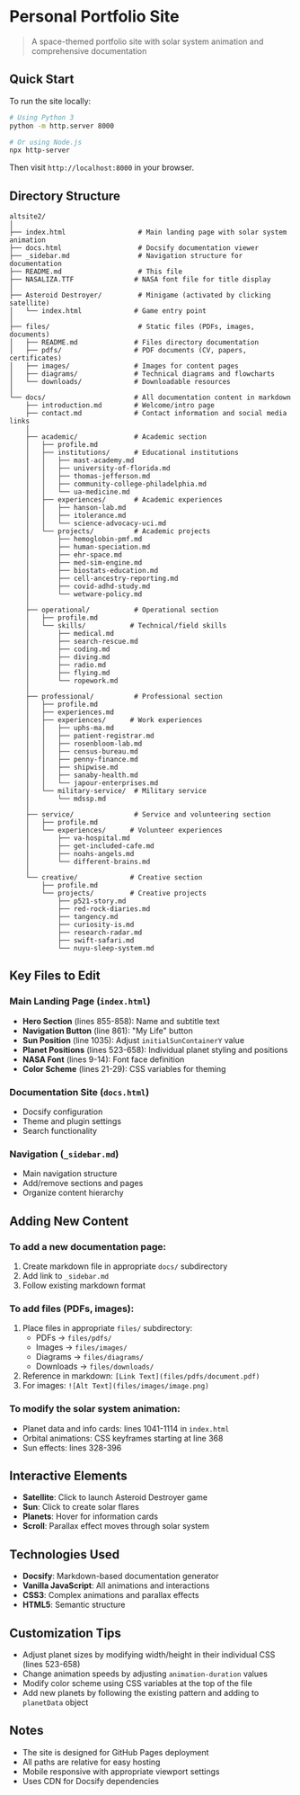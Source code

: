 # Personal Portfolio Site

> A space-themed portfolio site with solar system animation and comprehensive documentation

## Quick Start

To run the site locally:
```bash
# Using Python 3
python -m http.server 8000

# Or using Node.js
npx http-server
```

Then visit `http://localhost:8000` in your browser.

## Directory Structure

```
altsite2/
│
├── index.html                  # Main landing page with solar system animation
├── docs.html                   # Docsify documentation viewer
├── _sidebar.md                 # Navigation structure for documentation
├── README.md                   # This file
├── NASALIZA.TTF               # NASA font file for title display
│
├── Asteroid Destroyer/         # Minigame (activated by clicking satellite)
│   └── index.html             # Game entry point
│
├── files/                      # Static files (PDFs, images, documents)
│   ├── README.md              # Files directory documentation
│   ├── pdfs/                  # PDF documents (CV, papers, certificates)
│   ├── images/                # Images for content pages
│   ├── diagrams/              # Technical diagrams and flowcharts
│   └── downloads/             # Downloadable resources
│
└── docs/                      # All documentation content in markdown
    ├── introduction.md        # Welcome/intro page
    ├── contact.md             # Contact information and social media links
    │
    ├── academic/              # Academic section
    │   ├── profile.md
    │   ├── institutions/      # Educational institutions
    │   │   ├── mast-academy.md
    │   │   ├── university-of-florida.md
    │   │   ├── thomas-jefferson.md
    │   │   ├── community-college-philadelphia.md
    │   │   └── ua-medicine.md
    │   ├── experiences/       # Academic experiences
    │   │   ├── hanson-lab.md
    │   │   ├── itolerance.md
    │   │   └── science-advocacy-uci.md
    │   └── projects/          # Academic projects
    │       ├── hemoglobin-pmf.md
    │       ├── human-speciation.md
    │       ├── ehr-space.md
    │       ├── med-sim-engine.md
    │       ├── biostats-education.md
    │       ├── cell-ancestry-reporting.md
    │       ├── covid-adhd-study.md
    │       └── wetware-policy.md
    │
    ├── operational/           # Operational section
    │   ├── profile.md
    │   └── skills/           # Technical/field skills
    │       ├── medical.md
    │       ├── search-rescue.md
    │       ├── coding.md
    │       ├── diving.md
    │       ├── radio.md
    │       ├── flying.md
    │       └── ropework.md
    │
    ├── professional/          # Professional section
    │   ├── profile.md
    │   ├── experiences.md
    │   ├── experiences/      # Work experiences
    │   │   ├── uphs-ma.md
    │   │   ├── patient-registrar.md
    │   │   ├── rosenbloom-lab.md
    │   │   ├── census-bureau.md
    │   │   ├── penny-finance.md
    │   │   ├── shipwise.md
    │   │   ├── sanaby-health.md
    │   │   └── japour-enterprises.md
    │   └── military-service/  # Military service
    │       └── mdssp.md
    │
    ├── service/               # Service and volunteering section
    │   ├── profile.md
    │   └── experiences/      # Volunteer experiences
    │       ├── va-hospital.md
    │       ├── get-included-cafe.md
    │       ├── noahs-angels.md
    │       └── different-brains.md
    │
    └── creative/             # Creative section
        ├── profile.md
        └── projects/         # Creative projects
            ├── p521-story.md
            ├── red-rock-diaries.md
            ├── tangency.md
            ├── curiosity-is.md
            ├── research-radar.md
            ├── swift-safari.md
            └── nuyu-sleep-system.md
```

## Key Files to Edit

### Main Landing Page (`index.html`)
- **Hero Section** (lines 855-858): Name and subtitle text
- **Navigation Button** (line 861): "My Life" button
- **Sun Position** (line 1035): Adjust `initialSunContainerY` value
- **Planet Positions** (lines 523-658): Individual planet styling and positions
- **NASA Font** (lines 9-14): Font face definition
- **Color Scheme** (lines 21-29): CSS variables for theming

### Documentation Site (`docs.html`)
- Docsify configuration
- Theme and plugin settings
- Search functionality

### Navigation (`_sidebar.md`)
- Main navigation structure
- Add/remove sections and pages
- Organize content hierarchy

## Adding New Content

### To add a new documentation page:
1. Create markdown file in appropriate `docs/` subdirectory
2. Add link to `_sidebar.md`
3. Follow existing markdown format

### To add files (PDFs, images):
1. Place files in appropriate `files/` subdirectory:
   - PDFs → `files/pdfs/`
   - Images → `files/images/`
   - Diagrams → `files/diagrams/`
   - Downloads → `files/downloads/`
2. Reference in markdown: `[Link Text](files/pdfs/document.pdf)`
3. For images: `![Alt Text](files/images/image.png)`

### To modify the solar system animation:
- Planet data and info cards: lines 1041-1114 in `index.html`
- Orbital animations: CSS keyframes starting at line 368
- Sun effects: lines 328-396

## Interactive Elements

- **Satellite**: Click to launch Asteroid Destroyer game
- **Sun**: Click to create solar flares
- **Planets**: Hover for information cards
- **Scroll**: Parallax effect moves through solar system

## Technologies Used

- **Docsify**: Markdown-based documentation generator
- **Vanilla JavaScript**: All animations and interactions
- **CSS3**: Complex animations and parallax effects
- **HTML5**: Semantic structure

## Customization Tips

- Adjust planet sizes by modifying width/height in their individual CSS (lines 523-658)
- Change animation speeds by adjusting `animation-duration` values
- Modify color scheme using CSS variables at the top of the file
- Add new planets by following the existing pattern and adding to `planetData` object

## Notes

- The site is designed for GitHub Pages deployment
- All paths are relative for easy hosting
- Mobile responsive with appropriate viewport settings
- Uses CDN for Docsify dependencies